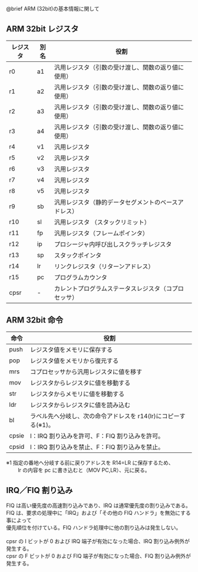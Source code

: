 @brief ARM (32bit)の基本情報に関して

## ARM 32bit レジスタ

| レジスタ | 別名 | 役割                                                 |
| -------- | ---- | ---------------------------------------------------- |
| r0       | a1   | 汎用レジスタ（引数の受け渡し、関数の返り値に使用）   |
| r1       | a2   | 汎用レジスタ（引数の受け渡し、関数の返り値に使用）   |
| r2       | a3   | 汎用レジスタ（引数の受け渡し、関数の返り値に使用）   |
| r3       | a4   | 汎用レジスタ（引数の受け渡し、関数の返り値に使用）   |
| r4       | v1   | 汎用レジスタ                                         |
| r5       | v2   | 汎用レジスタ                                         |
| r6       | v3   | 汎用レジスタ                                         |
| r7       | v4   | 汎用レジスタ                                         |
| r8       | v5   | 汎用レジスタ                                         |
| r9       | sb   | 汎用レジスタ（静的データセグメントのベースアドレス） |
| r10      | sl   | 汎用レジスタ （スタックリミット）                    |
| r11      | fp   | 汎用レジスタ（フレームポインタ）                     |
| r12      | ip   | プロシージャ内呼び出しスクラッチレジスタ             |
| r13      | sp   | スタックポインタ                                     |
| r14      | lr   | リンクレジスタ（リターンアドレス）                   |
| r15      | pc   | プログラムカウンタ                                   |
| cpsr     | -    | カレントプログラムステータスレジスタ（コプロセッサ） |

## ARM 32bit 命令

| 命令  | 役割                                                           |
| ----- | -------------------------------------------------------------- |
| push  | レジスタ値をメモリに保存する                                   |
| pop   | レジスタ値をメモリから復元する                                 |
| mrs   | コプロセッサから汎用レジスタに値を移す                         |
| mov   | レジスタからレジスタに値を移動する                             |
| str   | レジスタからメモリに値を移動する                               |
| ldr   | レジスタからレジスタに値を読み込む                             |
| bl    | ラベル先へ分岐し、次の命令アドレスを r14(lr)にコピーする(※1)。 |
| cpsie | I：IRQ 割り込みを許可、F：FIQ 割り込みを許可。                 |
| cpsid | I：IRQ 割り込みを禁止、F：FIQ 割り込みを禁止。                 |

※1 指定の番地へ分岐する前に戻りアドレスを R14=LR に保存するため、<br>
　　 lr の内容を pc に書き込むと（MOV PC,LR）、元に戻る。

## IRQ／FIQ 割り込み

FIQ は高い優先度の高速割り込みであり、IRQ は通常優先度の割り込みである。<br>
FIQ は、要求の処理中に「IRQ」および「その他の FIQ ハンドラ」を無効にする事によって<br>
優先順位を付けている。FIQ ハンドラ処理中に他の割り込みは発生しない。<br>
<br>
cpsr の I ビットが 0 および IRQ 端子が有効になった場合、IRQ 割り込み例外が発生する。<br>
cpsr の F ビットが 0 および FIQ 端子が有効になった場合、FIQ 割り込み例外が発生する。<br>
